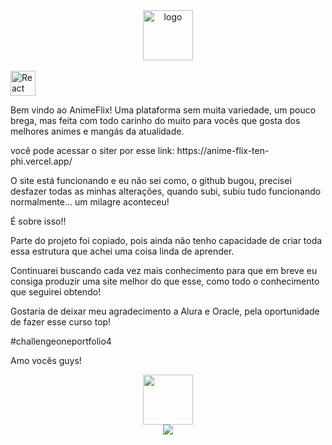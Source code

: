 <div align="center"><img  alt="logo" height="80"  src="./src/assets/animeFlixlogo.png"></div>
<br>
<img  alt="React" width="40" src="https://cdn.jsdelivr.net/gh/devicons/devicon/icons/react/react-original.svg">

<div>
    <p>Bem vindo ao AnimeFlix! Uma plataforma sem muita variedade, um pouco brega, mas feita com todo carinho do muito para vocês que gosta dos melhores animes e mangás da atualidade.</p>
</div>
<div>
    <p> você pode acessar o siter por esse link: https://anime-flix-ten-phi.vercel.app/ </p>
</div>
<div>
    <p>O site está funcionando e eu não sei como, o github bugou, precisei desfazer todas as minhas alterações, quando subi, subiu tudo funcionando normalmente... um milagre aconteceu!</p>
   
</div>
    
<div>
    <p>É sobre isso!!</p>
    <p>Parte do projeto foi copiado, pois ainda não tenho capacidade de criar toda essa estrutura que achei uma coisa linda de aprender.</p>
    <p>Continuarei buscando cada vez mais conhecimento para que em breve eu consiga produzir uma site melhor do que esse, como todo o conhecimento que seguirei obtendo!
</div>

<div>
<p>Gostaria de deixar meu agradecimento a Alura e Oracle, pela oportunidade de fazer esse curso top!</p>
    #challengeoneportfolio4
<p>Amo vocês guys!</p>
</div>
<div align="center">
    <a href="https://github.com/JC-Peixe"><img height="80" src="https://github.com/JC-Peixe.png"></a>
   <br/><a href="https://www.linkedin.com/in/jonatascgaraujo/" target="_blank"><img src="./scr/assets/PeixeSaoJoao.png" target="_blank"></a>

</div>
